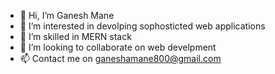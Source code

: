 - 👋 Hi, I’m Ganesh Mane
- 👀 I’m interested in devolping sophosticted web applications
- 🌱 I’m skilled in MERN stack
- 💞️ I’m looking to collaborate on web develpment
- 📫 Contact me on ganeshamane800@gmail.com
<!---
Experimentwithweb/Experimentwithweb is a ✨ special ✨ repository because its `README.md` (this file) appears on your GitHub profile.
You can click the Preview link to take a look at your changes.
--->
